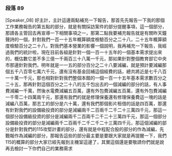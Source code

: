 ### 段落 89

[Speaker_08] 好主計，主計這邊兩點補充一下報告，那首先先報告一下我的那個工作業務報告的第五點的部分，就是有關採訪案件的部分提醒事項，這一個部分，那請各主管回去再宣導一下相關事項之一，那第二點我要補充報告就是有關昨天鐘聲詩的一個，針對我們一百一十五年概算額度檢驗百分之二十八，二十五年概算額度檢驗百分之二十八，對我們基本營業的影響一個說明，我再補充一下報告，我經過我們的統計啦，現在目前各組是針對一個一百一十五年的一個基本需求提出來的，概估數它差不多三億一千兩百三十八萬一千元，那如果針對整個教育部它中央市那邊針對我們，明年就是一一五的部分百分之二十八要減編，就是預計要減編那個五千八百零七萬六千元，還有沒有基金回補這個經費的話，總共將近是七千八百一十萬一千元，那也相對針對我們整個本館的一個一百一十五年基本需求數百分之二十五，那再針對這個百分之二十八的五千包出去的一個減編的部分的話，有人事費減編一千萬，然後水電費減編五百萬，還有外包費減編五百萬，還有外包費減編一千零二十四萬兩千元，那還有我們的就是修理保養還有修理保養費這一塊的話是減編八百萬，那志工的部分是六十萬，還有我們那個影片租借的話是四百萬，那還有針對我們的設備級投資的部分是減編兩千二百兩千二千二十三萬四千元，那這一個部分設備級投資的部分是減編兩千二百兩千二千二十三萬四千元，那這一個部分設備級投資的部分是減編兩千二百兩千二千二千二十三萬四千元，那這個減編的部分是針對我們的115攻堅計畫的部分，還有就是中程配合股的部分的作為減編，先戰報作為減編的部分，那報告這些的部分最主要是要跟大家就是再提醒一下，我們115的概算的部分大家已經先報到主機室這邊了，其實這個還是要敬請你們就是說再去檢討一下你們自己的業務需求